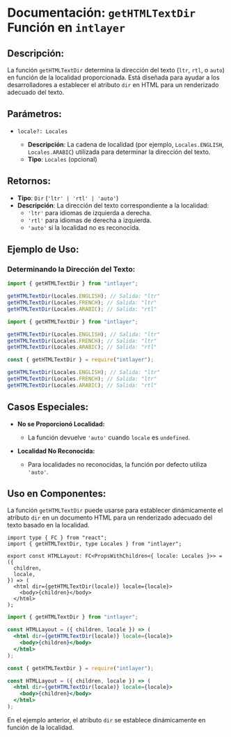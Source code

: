 # Documentación: `getHTMLTextDir` Función en `intlayer`

## Descripción:

La función `getHTMLTextDir` determina la dirección del texto (`ltr`, `rtl`, o `auto`) en función de la localidad proporcionada. Está diseñada para ayudar a los desarrolladores a establecer el atributo `dir` en HTML para un renderizado adecuado del texto.

## Parámetros:

- `locale?: Locales`

  - **Descripción**: La cadena de localidad (por ejemplo, `Locales.ENGLISH`, `Locales.ARABIC`) utilizada para determinar la dirección del texto.
  - **Tipo**: `Locales` (opcional)

## Retornos:

- **Tipo**: `Dir` (`'ltr' | 'rtl' | 'auto'`)
- **Descripción**: La dirección del texto correspondiente a la localidad:
  - `'ltr'` para idiomas de izquierda a derecha.
  - `'rtl'` para idiomas de derecha a izquierda.
  - `'auto'` si la localidad no es reconocida.

## Ejemplo de Uso:

### Determinando la Dirección del Texto:

```typescript codeFormat="typescript"
import { getHTMLTextDir } from "intlayer";

getHTMLTextDir(Locales.ENGLISH); // Salida: "ltr"
getHTMLTextDir(Locales.FRENCH); // Salida: "ltr"
getHTMLTextDir(Locales.ARABIC); // Salida: "rtl"
```

```javascript codeFormat="esm"
import { getHTMLTextDir } from "intlayer";

getHTMLTextDir(Locales.ENGLISH); // Salida: "ltr"
getHTMLTextDir(Locales.FRENCH); // Salida: "ltr"
getHTMLTextDir(Locales.ARABIC); // Salida: "rtl"
```

```javascript codeFormat="commonjs"
const { getHTMLTextDir } = require("intlayer");

getHTMLTextDir(Locales.ENGLISH); // Salida: "ltr"
getHTMLTextDir(Locales.FRENCH); // Salida: "ltr"
getHTMLTextDir(Locales.ARABIC); // Salida: "rtl"
```

## Casos Especiales:

- **No se Proporcionó Localidad:**

  - La función devuelve `'auto'` cuando `locale` es `undefined`.

- **Localidad No Reconocida:**
  - Para localidades no reconocidas, la función por defecto utiliza `'auto'`.

## Uso en Componentes:

La función `getHTMLTextDir` puede usarse para establecer dinámicamente el atributo `dir` en un documento HTML para un renderizado adecuado del texto basado en la localidad.

```tsx codeFormat="typescript"
import type { FC } from "react";
import { getHTMLTextDir, type Locales } from "intlayer";

export const HTMLLayout: FC<PropsWithChildren<{ locale: Locales }>> = ({
  children,
  locale,
}) => (
  <html dir={getHTMLTextDir(locale)} locale={locale}>
    <body>{children}</body>
  </html>
);
```

```jsx codeFormat="esm"
import { getHTMLTextDir } from "intlayer";

const HTMLLayout = ({ children, locale }) => (
  <html dir={getHTMLTextDir(locale)} locale={locale}>
    <body>{children}</body>
  </html>
);
```

```jsx codeFormat="commonjs"
const { getHTMLTextDir } = require("intlayer");

const HTMLLayout = ({ children, locale }) => (
  <html dir={getHTMLTextDir(locale)} locale={locale}>
    <body>{children}</body>
  </html>
);
```

En el ejemplo anterior, el atributo `dir` se establece dinámicamente en función de la localidad.
